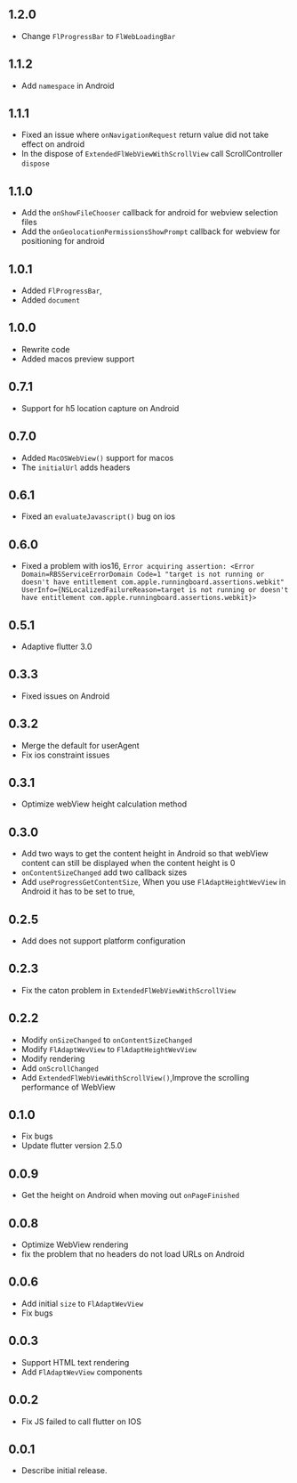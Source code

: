 ## 1.2.0

* Change `FlProgressBar` to `FlWebLoadingBar`

## 1.1.2

* Add `namespace` in Android

## 1.1.1

* Fixed an issue where `onNavigationRequest` return value did not take effect on android
* In the dispose of `ExtendedFlWebViewWithScrollView` call ScrollController `dispose`

## 1.1.0

* Add the `onShowFileChooser` callback for android for webview selection files
* Add the `onGeolocationPermissionsShowPrompt` callback for webview for positioning for android

## 1.0.1

* Added `FlProgressBar`,
* Added `document`

## 1.0.0

* Rewrite code
* Added macos preview support

## 0.7.1

* Support for h5 location capture on Android

## 0.7.0

* Added `MacOSWebView()` support for macos
* The `initialUrl` adds headers

## 0.6.1

* Fixed an `evaluateJavascript()` bug on ios

## 0.6.0

* Fixed a problem with ios16, `Error acquiring assertion: <Error Domain=RBSServiceErrorDomain Code=1 "target is not running or doesn't have entitlement com.apple.runningboard.assertions.webkit" UserInfo={NSLocalizedFailureReason=target is not running or doesn't have entitlement com.apple.runningboard.assertions.webkit}>`

## 0.5.1

* Adaptive flutter 3.0

## 0.3.3

* Fixed issues on Android

## 0.3.2

* Merge the default for userAgent
* Fix ios constraint issues

## 0.3.1

* Optimize webView height calculation method

## 0.3.0

* Add two ways to get the content height in Android so that webView content can still be displayed when the content height is 0
* `onContentSizeChanged` add two callback sizes
* Add `useProgressGetContentSize`, When you use `FlAdaptHeightWevView` in Android it has to be set to true,

## 0.2.5

* Add does not support platform configuration

## 0.2.3

* Fix the caton problem in `ExtendedFlWebViewWithScrollView`

## 0.2.2

* Modify `onSizeChanged` to `onContentSizeChanged`
* Modify `FlAdaptWevView` to `FlAdaptHeightWevView`
* Modify rendering
* Add `onScrollChanged`
* Add `ExtendedFlWebViewWithScrollView()`,Improve the scrolling performance of WebView

## 0.1.0

* Fix bugs
* Update flutter version 2.5.0

## 0.0.9

* Get the height on Android when moving out `onPageFinished`

## 0.0.8

* Optimize WebView rendering
* fix the problem that no headers do not load URLs on Android

## 0.0.6

* Add initial `size` to `FlAdaptWevView`
* Fix bugs

## 0.0.3

* Support HTML text rendering
* Add `FlAdaptWevView` components

## 0.0.2

* Fix JS failed to call flutter on IOS

## 0.0.1

* Describe initial release.
